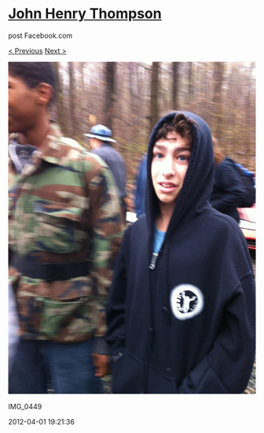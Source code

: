 # [John Henry Thompson](../README.md)
post Facebook.com

[< Previous](2012-04-01-15.md) [Next >](2012-04-01-17.md)

[![](../media/2012-04-01/Paintball-14th-B-day-IMG_0449.jpg)](../README.md)

IMG_0449

2012-04-01 19:21:36